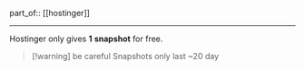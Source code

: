 
part_of:: [[hostinger]]
___

Hostinger only gives **1** **snapshot** for free.

> [!warning] be careful
> Snapshots only last ~20 day
